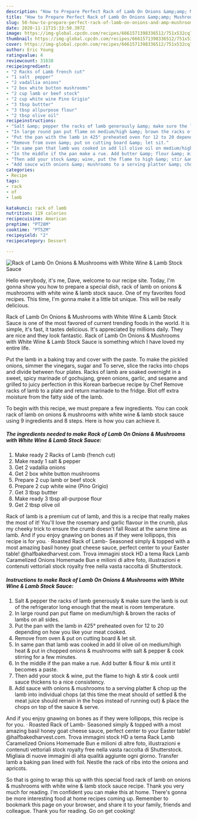```yaml
---
description: "How to Prepare Perfect Rack of Lamb On Onions &amp;amp; Mushrooms with White Wine &amp;amp; Lamb Stock Sauce"
title: "How to Prepare Perfect Rack of Lamb On Onions &amp;amp; Mushrooms with White Wine &amp;amp; Lamb Stock Sauce"
slug: 50-how-to-prepare-perfect-rack-of-lamb-on-onions-and-amp-mushrooms-with-white-wine-and-amp-lamb-stock-sauce
date: 2020-11-11T15:33:50.397Z
image: https://img-global.cpcdn.com/recipes/6661571398336512/751x532cq70/rack-of-lamb-on-onions-mushrooms-with-white-wine-lamb-stock-sauce-recipe-main-photo.jpg
thumbnail: https://img-global.cpcdn.com/recipes/6661571398336512/751x532cq70/rack-of-lamb-on-onions-mushrooms-with-white-wine-lamb-stock-sauce-recipe-main-photo.jpg
cover: https://img-global.cpcdn.com/recipes/6661571398336512/751x532cq70/rack-of-lamb-on-onions-mushrooms-with-white-wine-lamb-stock-sauce-recipe-main-photo.jpg
author: Eric Young
ratingvalue: 4
reviewcount: 31638
recipeingredient:
- "2 Racks of Lamb french cut"
- "1 salt  pepper"
- "2 vadallia onions"
- "2 box white button mushrooms"
- "2 cup lamb or beef stock"
- "2 cup white wine Pino Grigio"
- "3 tbsp buttter"
- "3 tbsp allpurpose flour"
- "2 tbsp olive oil"
recipeinstructions:
- "Salt &amp; pepper the racks of lamb generously &amp; make sure the lamb is out of the refrigerator long enough that the meat is room temperature."
- "In large round pan put flame on medium/high &amp; brown the racks of lambs on all sides."
- "Put the pan with the lamb in 425° preheated oven for 12 to 20 depending on how you like your meat cooked."
- "Remove from oven &amp; put on cutting board &amp; let sit."
- "In same pan that lamb was cooked in add lil olive oil on medium/high heat &amp; put in chopped onions &amp; mushrooms with salt &amp; pepper &amp; cook stirring for a few minutes."
- "In the middle if the pan make a rue. Add butter &amp; flour &amp; mix until it becomes a paste."
- "Then add your stock &amp; wine, put the flame to high &amp; stir &amp; cook until sauce thickens to a nice consistency."
- "Add sauce with onions &amp; mushrooms to a serving platter &amp; chop up the lamb into individual chops (at this time the meat should of settled &amp; the meat juice should remain in the hops instead of running out) &amp; place the chops on top of the sauce &amp; serve."
categories:
- Recipe
tags:
- rack
- of
- lamb

katakunci: rack of lamb 
nutrition: 119 calories
recipecuisine: American
preptime: "PT28M"
cooktime: "PT52M"
recipeyield: "2"
recipecategory: Dessert

---
```



![Rack of Lamb On Onions &amp; Mushrooms with White Wine &amp; Lamb Stock Sauce](https://img-global.cpcdn.com/recipes/6661571398336512/751x532cq70/rack-of-lamb-on-onions-mushrooms-with-white-wine-lamb-stock-sauce-recipe-main-photo.jpg)

Hello everybody, it's me, Dave, welcome to our recipe site. Today, I'm gonna show you how to prepare a special dish, rack of lamb on onions &amp; mushrooms with white wine &amp; lamb stock sauce. One of my favorites food recipes. This time, I'm gonna make it a little bit unique. This will be really delicious.

Rack of Lamb On Onions &amp; Mushrooms with White Wine &amp; Lamb Stock Sauce is one of the most favored of current trending foods in the world. It is simple, it's fast, it tastes delicious. It's appreciated by millions daily. They are nice and they look fantastic. Rack of Lamb On Onions &amp; Mushrooms with White Wine &amp; Lamb Stock Sauce is something which I have loved my entire life.

Put the lamb in a baking tray and cover with the paste. To make the pickled onions, simmer the vinegars, sugar and To serve, slice the racks into chops and divide between four plates. Racks of lamb are soaked overnight in a sweet, spicy marinade of gochujang, green onions, garlic, and sesame and grilled to juicy perfection in this Korean barbecue recipe by Chef Remove racks of lamb to a plate and return marinade to the fridge. Blot off extra moisture from the fatty side of the lamb.


To begin with this recipe, we must prepare a few ingredients. You can cook rack of lamb on onions &amp; mushrooms with white wine &amp; lamb stock sauce using 9 ingredients and 8 steps. Here is how you can achieve it.

<!--inarticleads1-->

##### The ingredients needed to make Rack of Lamb On Onions &amp; Mushrooms with White Wine &amp; Lamb Stock Sauce:

1. Make ready 2 Racks of Lamb (french cut)
1. Make ready 1 salt &amp; pepper
1. Get 2 vadallia onions
1. Get 2 box white button mushrooms
1. Prepare 2 cup lamb or beef stock
1. Prepare 2 cup white wine (Pino Grigio)
1. Get 3 tbsp buttter
1. Make ready 3 tbsp all-purpose flour
1. Get 2 tbsp olive oil


Rack of lamb is a premium cut of lamb, and this is a recipe that really makes the most of it! You&#39;ll love the rosemary and garlic flavour in the crumb, plus my cheeky trick to ensure the crumb doesn&#39;t fall Roast at the same time as lamb. And if you enjoy gnawing on bones as if they were lollipops, this recipe is for you. · Roasted Rack of Lamb- Seasoned simply &amp; topped with a most amazing basil honey goat cheese sauce, perfect center to your Easter table! @halfbakedharvest.com. Trova immagini stock HD a tema Rack Lamb Caramelized Onions Homemade Bun e milioni di altre foto, illustrazioni e contenuti vettoriali stock royalty free nella vasta raccolta di Shutterstock. 

<!--inarticleads2-->

##### Instructions to make Rack of Lamb On Onions &amp; Mushrooms with White Wine &amp; Lamb Stock Sauce:

1. Salt &amp; pepper the racks of lamb generously &amp; make sure the lamb is out of the refrigerator long enough that the meat is room temperature.
1. In large round pan put flame on medium/high &amp; brown the racks of lambs on all sides.
1. Put the pan with the lamb in 425° preheated oven for 12 to 20 depending on how you like your meat cooked.
1. Remove from oven &amp; put on cutting board &amp; let sit.
1. In same pan that lamb was cooked in add lil olive oil on medium/high heat &amp; put in chopped onions &amp; mushrooms with salt &amp; pepper &amp; cook stirring for a few minutes.
1. In the middle if the pan make a rue. Add butter &amp; flour &amp; mix until it becomes a paste.
1. Then add your stock &amp; wine, put the flame to high &amp; stir &amp; cook until sauce thickens to a nice consistency.
1. Add sauce with onions &amp; mushrooms to a serving platter &amp; chop up the lamb into individual chops (at this time the meat should of settled &amp; the meat juice should remain in the hops instead of running out) &amp; place the chops on top of the sauce &amp; serve.


And if you enjoy gnawing on bones as if they were lollipops, this recipe is for you. · Roasted Rack of Lamb- Seasoned simply &amp; topped with a most amazing basil honey goat cheese sauce, perfect center to your Easter table! @halfbakedharvest.com. Trova immagini stock HD a tema Rack Lamb Caramelized Onions Homemade Bun e milioni di altre foto, illustrazioni e contenuti vettoriali stock royalty free nella vasta raccolta di Shutterstock. Migliaia di nuove immagini di alta qualità aggiunte ogni giorno. Transfer lamb a baking pan lined with foil. Nestle the rack of ribs into the onions and apricots. 

So that is going to wrap this up with this special food rack of lamb on onions &amp; mushrooms with white wine &amp; lamb stock sauce recipe. Thank you very much for reading. I'm confident you can make this at home. There's gonna be more interesting food at home recipes coming up. Remember to bookmark this page on your browser, and share it to your family, friends and colleague. Thank you for reading. Go on get cooking!
